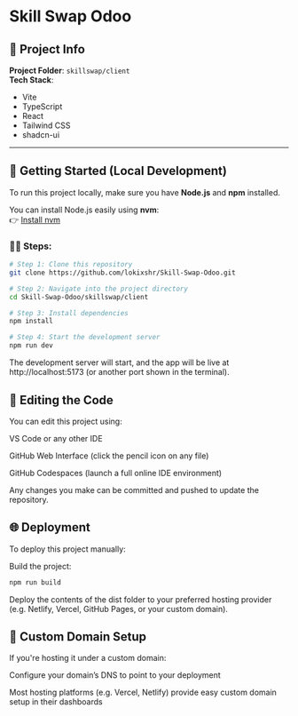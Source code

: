 # Skill Swap Odoo

## 📁 Project Info

**Project Folder**: `skillswap/client`  
**Tech Stack**:  
- Vite  
- TypeScript  
- React  
- Tailwind CSS  
- shadcn-ui  

---

## 🚀 Getting Started (Local Development)

To run this project locally, make sure you have **Node.js** and **npm** installed.

You can install Node.js easily using **nvm**:  
👉 [Install nvm](https://github.com/nvm-sh/nvm#installing-and-updating)

### 🧑‍💻 Steps:

```bash
# Step 1: Clone this repository
git clone https://github.com/lokixshr/Skill-Swap-Odoo.git

# Step 2: Navigate into the project directory
cd Skill-Swap-Odoo/skillswap/client

# Step 3: Install dependencies
npm install

# Step 4: Start the development server
npm run dev
```
The development server will start, and the app will be live at http://localhost:5173 (or another port shown in the terminal).

## 🧩 Editing the Code
You can edit this project using:

VS Code or any other IDE

GitHub Web Interface (click the pencil icon on any file)

GitHub Codespaces (launch a full online IDE environment)

Any changes you make can be committed and pushed to update the repository.

## 🌐 Deployment
To deploy this project manually:

Build the project:

```bash
npm run build
```
Deploy the contents of the dist folder to your preferred hosting provider
(e.g. Netlify, Vercel, GitHub Pages, or your custom domain).

## 🔗 Custom Domain Setup
If you're hosting it under a custom domain:

Configure your domain’s DNS to point to your deployment

Most hosting platforms (e.g. Vercel, Netlify) provide easy custom domain setup in their dashboards

